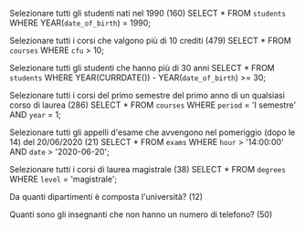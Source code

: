 Selezionare tutti gli studenti nati nel 1990 (160)
SELECT * FROM `students` WHERE YEAR(`date_of_birth`) = 1990;

Selezionare tutti i corsi che valgono più di 10 crediti (479)
SELECT * FROM `courses` WHERE `cfu` > 10;

Selezionare tutti gli studenti che hanno più di 30 anni
SELECT * FROM `students` WHERE YEAR(CURRDATE()) - YEAR(`date_of_birth`) >= 30;

Selezionare tutti i corsi del primo semestre del primo anno di un qualsiasi corso di laurea (286)
SELECT * FROM `courses` WHERE `period` = 'I semestre' AND `year` = 1;

Selezionare tutti gli appelli d'esame che avvengono nel pomeriggio (dopo le 14) del 20/06/2020 (21)
SELECT * FROM `exams` WHERE `hour` > '14:00:00' AND `date` > '2020-06-20';

Selezionare tutti i corsi di laurea magistrale (38)
SELECT * FROM `degrees` WHERE `level` = 'magistrale';

Da quanti dipartimenti è composta l'università? (12)

Quanti sono gli insegnanti che non hanno un numero di telefono? (50)